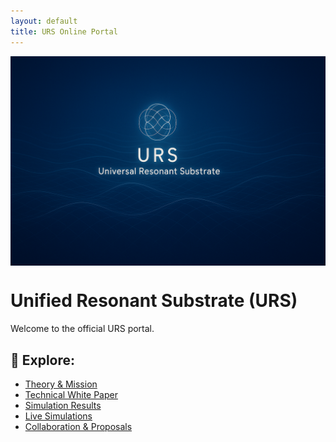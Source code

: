 ```yaml
---
layout: default
title: URS Online Portal
---
```

<img src="URS_logo.png" alt="URS Logo" width="800" style="display:block;margin:auto;" />


# Unified Resonant Substrate (URS)

Welcome to the official URS portal.

## 🔗 Explore:

- [Theory & Mission](docs/mission.md)
- [Technical White Paper](docs/white-paper.md)
- [Simulation Results](docs/validation.md)
- [Live Simulations](simulations/)
- [Collaboration & Proposals](templates/collaboration.md)
